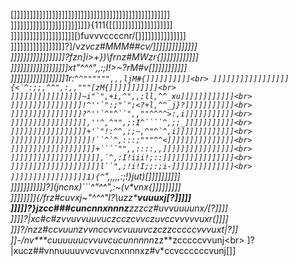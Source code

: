 []]]]]]]]]]]]]]]]]]]]]]]]]]]]]]]]]]]]]]]]]]]]]]]]]<br>
]]]]]]]]]]]]]]]]]]]]]]]]}{111{[[]]]]]]]]]]]]]]]]]]<br>
]]]]]]]]]]]]]]]]]]]][)fuvvvccccnr/[]]]]]]]]]]]]]]]<br>
]]]]]]]]]]]]]]]]]?]/v*zvcz#MMM##*cv/]]]]]]]]]]]]]]<br>
]]]]]]]]]]]]]]]]]?fzn]i>+})\frnz#MWzr{]]]]]]]]]]]]<br>
]]]]]]]]]]]]]]]]]]xt"^^^",,:;I!>~?rM#v[]]]]]]]]]]]<br>
]]]]]]]]]]]]]]]]]1r:``` ^^"""""",,,ljM#{]]]]]]]]]]<br>
]]]]]]]]]]]]]]]]]{<`^:;;,^^",:,,"""[zM{]]]]]]]]]]]<br>
]]]]]]]]]]]]]]]]~i"`",+i,^",,;ll,^^_xu]]]]]]]]]]]]<br>
]]]]]]]]]]]]]]]]!^''`":;"`";<?+l,^^_j}?]]]]]]]]]]]<br>
]]]]]]]]]]]]]]]]?^''`^"^``",,""^^^^>:,i]]]]]]]]]]]<br>
]]]]]]]]]]]]]]]]],''^,^"",;:I^````^,;;_]]]]]]]]]]]<br>
]]]]]]]]]]]]]]]]]+'`"!:^^,;;~,^"^`^,i]]]]]]]]]]]]]<br>
]]]]]]]]]]]]]]]]]]!``^`^,:::;"""^^<]]]]]]]]]]]]]]]<br>
]]]]]]]]]]]]]]]]]]]+````"",,::::,,]]]]]]]]]]]]]]]]<br>
]]]]]]]]]]]]]]]]]]]],`^,:I!iii!;::]]]]]]]]]]]]]]]]<br>
]]]]]]]]]]]]]]]]]]]]l``",;!i!I;;:;i-]]]]]]]]]]]]]]<br>
]]]]]]]]]]]]]]]]]1){^ ```",,,,,:;!}jut)[]]]]]]]]]]<br>
]]]]]]]]]]]?](jncnx)```^"^^",:~(v**_vnx\{]]]]]]]]]<br>
]]]]]]]]{/frz_#cuvxj~"^^^"I?\uzz\***vuuuxj\[?]]]]]<br>
]]]]]?}jzcc###cuncnnxnnnz**zzzcz#*uvvuuuunx/[?]]]]<br>
]]]]?|xc#c#*zvvuvvuuvuczcczcvvc*zuvccvvvvvuxr(]]]]<br>
]]]?/nzz*#ccvuunzvvnccvvcvuuuvczczzcccccvvvuxt|?]]<br>
]]-/nv\***cuuuuuucvvuvcucunnnnn*zz\*\*zcccccvvunj\<br>
]?|xucz##vnnuuuuvvcvuvcnxnnnxz#v*ccvccccccvunj\[]]<br>
